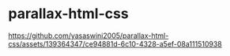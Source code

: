 # parallax-html-css

https://github.com/yasaswini2005/parallax-html-css/assets/139364347/ce94881d-6c10-4328-a5ef-08a111510938

